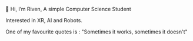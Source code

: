 👋 Hi, I’m Riven, A simple Computer Science Student 

 Interested in XR, AI and Robots.

One of my favourite quotes is : 
"Sometimes it works, sometimes it doesn't"

<!---
RivenSama/RivenSama is a ✨ special ✨ repository because its `README.md` (this file) appears on your GitHub profile.
You can click the Preview link to take a look at your changes.
--->
